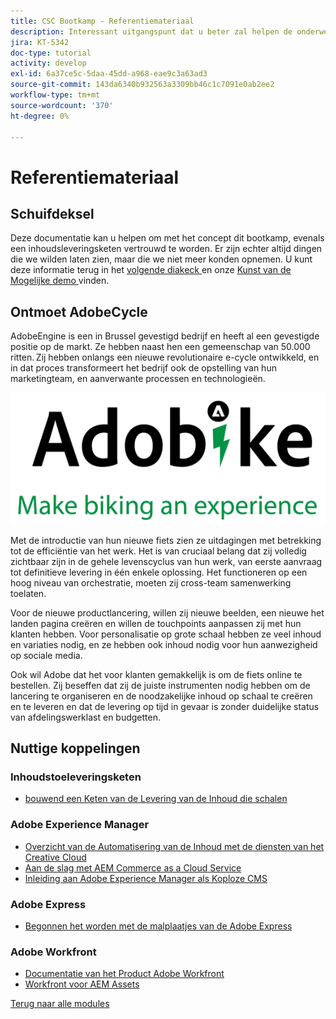 ```yaml
---
title: CSC Bootkamp - Referentiemateriaal
description: Interessant uitgangspunt dat u beter zal helpen de onderwerpen begrijpen die in dit bootkamp worden behandeld.
jira: KT-5342
doc-type: tutorial
activity: develop
exl-id: 6a37ce5c-5daa-45dd-a968-eae9c3a63ad3
source-git-commit: 143da6340b932563a3309bb46c1c7091e0ab2ee2
workflow-type: tm+mt
source-wordcount: '370'
ht-degree: 0%

---
```


# Referentiemateriaal

## Schuifdeksel

Deze documentatie kan u helpen om met het concept dit bootkamp, evenals een inhoudsleveringsketen vertrouwd te worden. Er zijn echter altijd dingen die we wilden laten zien, maar die we niet meer konden opnemen. U kunt deze informatie terug in het [ volgende diakeck ](https://adobe.sharepoint.com/:p:/r/sites/SWEnterpriseMarketingTeam/Shared%20Documents/Bootcamps/Content%20Supply%20Chain%20Bootcamp/Experience%20Makers%20Content%20Supply%20Chain%20Slide%20Deck.pptx?d=w1a3787d39c3a43ab941cfd0069f8383a&amp;csf=1&amp;web=1&amp;e=57aFUU) en onze [ Kunst van de Mogelijke demo ](https://xd.adobe.com/view/45ea642f-69fb-4bbe-bba6-6915a3709a6d-10b9/?fullscreen) vinden.

## Ontmoet AdobeCycle

AdobeEngine is een in Brussel gevestigd bedrijf en heeft al een gevestigde positie op de markt. Ze hebben naast hen een gemeenschap van 50.000 ritten. Zij hebben onlangs een nieuwe revolutionaire e-cycle ontwikkeld, en in dat proces transformeert het bedrijf ook de opstelling van hun marketingteam, en aanverwante processen en technologieën.

![ AdobeEngine ](./images/adobike-logo.png)

Met de introductie van hun nieuwe fiets zien ze uitdagingen met betrekking tot de efficiëntie van het werk. Het is van cruciaal belang dat zij volledig zichtbaar zijn in de gehele levenscyclus van hun werk, van eerste aanvraag tot definitieve levering in één enkele oplossing. Het functioneren op een hoog niveau van orchestratie, moeten zij cross-team samenwerking toelaten.

Voor de nieuwe productlancering, willen zij nieuwe beelden, een nieuwe het landen pagina creëren en willen de touchpoints aanpassen zij met hun klanten hebben. Voor personalisatie op grote schaal hebben ze veel inhoud en variaties nodig, en ze hebben ook inhoud nodig voor hun aanwezigheid op sociale media.

Ook wil Adobe dat het voor klanten gemakkelijk is om de fiets online te bestellen. Zij beseffen dat zij de juiste instrumenten nodig hebben om de lancering te organiseren en de noodzakelijke inhoud op schaal te creëren en te leveren en dat de levering op tijd in gevaar is zonder duidelijke status van afdelingswerklast en budgetten.


## Nuttige koppelingen

### Inhoudstoeleveringsketen

- [ bouwend een Keten van de Levering van de Inhoud die schalen ](https://business.adobe.com/resources/webinars/building-a-content-supply-chain-that-scales.html)

### Adobe Experience Manager

- [ Overzicht van de Automatisering van de Inhoud met de diensten van het Creative Cloud ](https://experienceleague.adobe.com/docs/experience-manager-learn/assets/content-automation/overview.html?lang=en)
- [ Aan de slag met AEM Commerce as a Cloud Service ](https://experienceleague.adobe.com/docs/experience-manager-cloud-service/content/content-and-commerce/storefront/getting-started.html)
- [ Inleiding aan Adobe Experience Manager als Koploze CMS ](https://experienceleague.adobe.com/docs/experience-manager-cloud-service/content/headless/introduction.html?lang=en)

### Adobe Express

- [ Begonnen het worden met de malplaatjes van de Adobe Express ](https://helpx.adobe.com/express/using/work-with-templates.html)

### Adobe Workfront

- [ Documentatie van het Product Adobe Workfront ](https://experienceleague.adobe.com/docs/workfront/using/home.html?lang=en)
- [ Workfront voor AEM Assets ](https://exchange.adobe.com/apps/ec/101385/workfront-for-aem-assets)


[Terug naar alle modules](./overview.md)
